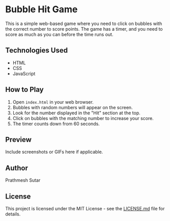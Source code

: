 # Bubble Hit Game

This is a simple web-based game where you need to click on bubbles with the correct number to score points. The game has a timer, and you need to score as much as you can before the time runs out.

## Technologies Used

- HTML
- CSS
- JavaScript

## How to Play

1. Open `index.html` in your web browser.
2. Bubbles with random numbers will appear on the screen.
3. Look for the number displayed in the "Hit" section at the top.
4. Click on bubbles with the matching number to increase your score.
5. The timer counts down from 60 seconds.

## Preview

Include screenshots or GIFs here if applicable.

## Author

Prathmesh Sutar

## License

This project is licensed under the MIT License - see the [LICENSE.md](LICENSE.md) file for details.

